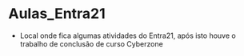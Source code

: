 # Aulas_Entra21
- Local onde fica algumas atividades do Entra21, após isto houve o trabalho de conclusão de curso Cyberzone
